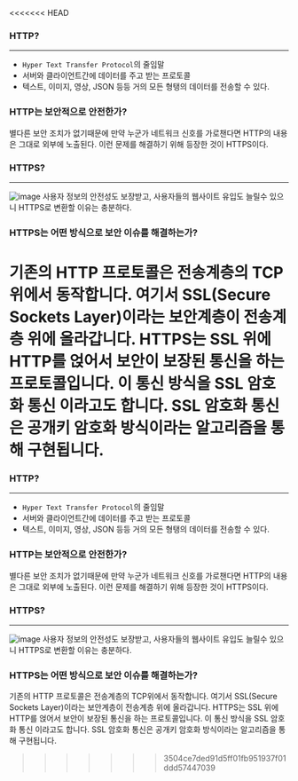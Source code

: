 <<<<<<< HEAD
### HTTP?
---
- `Hyper Text Transfer Protocol`의 줄임말
- 서버와 클라이언트간에 데이터를 주고 받는 프로토콜
- 텍스트, 이미지, 영상, JSON 등등 거의 모든 형탱의 데이터를 전송할 수 있다.

### HTTP는 보안적으로 안전한가?
별다른 보안 조치가 없기때문에 만약 누군가 네트워크 신호를 가로챈다면 HTTP의 내용은 그대로 외부에 노출된다.
이런 문제를 해결하기 위해 등장한 것이 HTTPS이다.

### HTTPS?
---
![image](https://images.velog.io/images/jemni/post/f447fb54-2b7e-4734-b2dc-b1cdb00ec28e/%ED%99%94%EB%A9%B4%20%EC%BA%A1%EC%B2%98%202021-10-15%20014325.png)
사용자 정보의 안전성도 보장받고, 사용자들의 웹사이트 유입도 늘릴수 있으니 HTTPS로 변환할 이유는 충분하다.

### HTTPS는 어떤 방식으로 보안 이슈를 해결하는가?
기존의 HTTP 프로토콜은 전송계층의 TCP위에서 동작합니다. 여기서 SSL(Secure Sockets Layer)이라는 보안계층이 전송계층 위에 올라갑니다. HTTPS는 SSL 위에 HTTP를 얹어서 보안이 보장된 통신을 하는 프로토콜입니다. 이 통신 방식을 SSL 암호화 통신 이라고도 합니다. SSL 암호화 통신은 공개키 암호화 방식이라는 알고리즘을 통해 구현됩니다.
=======
### HTTP?
---
- `Hyper Text Transfer Protocol`의 줄임말
- 서버와 클라이언트간에 데이터를 주고 받는 프로토콜
- 텍스트, 이미지, 영상, JSON 등등 거의 모든 형탱의 데이터를 전송할 수 있다.

### HTTP는 보안적으로 안전한가?
별다른 보안 조치가 없기때문에 만약 누군가 네트워크 신호를 가로챈다면 HTTP의 내용은 그대로 외부에 노출된다.
이런 문제를 해결하기 위해 등장한 것이 HTTPS이다.

### HTTPS?
---
![image](https://images.velog.io/images/jemni/post/f447fb54-2b7e-4734-b2dc-b1cdb00ec28e/%ED%99%94%EB%A9%B4%20%EC%BA%A1%EC%B2%98%202021-10-15%20014325.png)
사용자 정보의 안전성도 보장받고, 사용자들의 웹사이트 유입도 늘릴수 있으니 HTTPS로 변환할 이유는 충분하다.

### HTTPS는 어떤 방식으로 보안 이슈를 해결하는가?
기존의 HTTP 프로토콜은 전송계층의 TCP위에서 동작합니다. 여기서 SSL(Secure Sockets Layer)이라는 보안계층이 전송계층 위에 올라갑니다. HTTPS는 SSL 위에 HTTP를 얹어서 보안이 보장된 통신을 하는 프로토콜입니다. 이 통신 방식을 SSL 암호화 통신 이라고도 합니다. SSL 암호화 통신은 공개키 암호화 방식이라는 알고리즘을 통해 구현됩니다.
>>>>>>> 3504ce7ded91d5ff01fb951937f01ddd57447039
